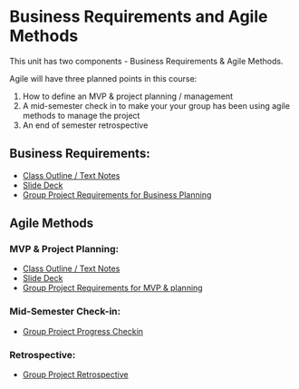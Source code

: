 # Business Requirements and Agile Methods

This unit has two components - Business Requirements & Agile Methods.  

Agile will have three planned points in this course:
1. How to define an MVP & project planning / management
2. A mid-semester check in to make your your group has been using agile methods to manage the project
3. An end of semester retrospective

## Business Requirements:
- [Class Outline / Text Notes](BusinessReq-ClassOutline.md)
- [Slide Deck](BusinessRequirements-Slides.pdf)
- [Group Project Requirements for Business Planning](ProjectUpdate-BusinessReq.md)

## Agile Methods

### MVP & Project Planning:
- [Class Outline / Text Notes](Agile-ClassOutline-MVPPlanning.md)
- [Slide Deck](slides-agileplanning.pdf)
- [Group Project Requirements for MVP & planning](ProjectUpdate-AgileProjectPlan.md)

### Mid-Semester Check-in:
- [Group Project Progress Checkin](projectupdate-agilechecking.md)

### Retrospective:
- [Group Project Retrospective](projectupdate-agileretrospective.md)


